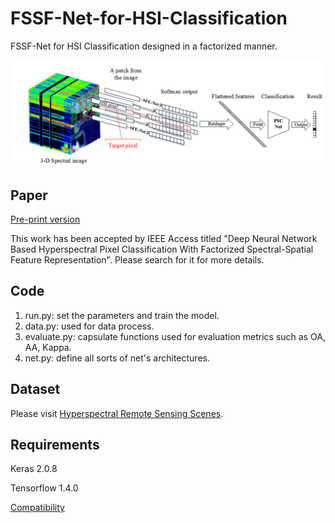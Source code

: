 # FSSF-Net-for-HSI-Classification
FSSF-Net for HSI Classification designed in a factorized manner. 

![avatar](./detailed_workflow.png)
## Paper
[Pre-print version](https://arxiv.org/pdf/1904.07461v1.pdf)

This work has been accepted by IEEE Access titled "Deep Neural Network Based Hyperspectral Pixel Classification With Factorized Spectral-Spatial Feature Representation". Please search for it for more details.
## Code
1. run.py: set the parameters and train the model.
2. data.py: used for data process.
3. evaluate.py: capsulate functions used for evaluation metrics such as OA, AA, Kappa.
4. net.py: define all sorts of  net's architectures. 
## Dataset
Please visit [Hyperspectral Remote Sensing Scenes](http://www.ehu.eus/ccwintco/index.php/Hyperspectral_Remote_Sensing_Scenes).
## Requirements
Keras 2.0.8

Tensorflow 1.4.0

[Compatibility](https://docs.floydhub.com/guides/environments/)